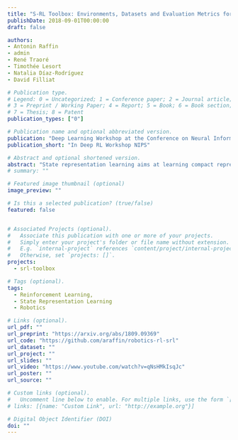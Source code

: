 ```yaml
---
title: "S-RL Toolbox: Environments, Datasets and Evaluation Metrics for State Representation Learning"
publishDate: 2018-09-01T00:00:00
draft: false

authors:
- Antonin Raffin
- admin
- René Traoré
- Timothée Lesort
- Natalia Díaz-Rodríguez
- David Filliat

# Publication type.
# Legend: 0 = Uncategorized; 1 = Conference paper; 2 = Journal article;
# 3 = Preprint / Working Paper; 4 = Report; 5 = Book; 6 = Book section;
# 7 = Thesis; 8 = Patent
publication_types: ["0"]

# Publication name and optional abbreviated version.
publication: "Deep Learning Workshop at the Conference on Neural Information Processing Systems (NIPS)"
publication_short: "In Deep RL Workshop NIPS"

# Abstract and optional shortened version.
abstract: "State representation learning aims at learning compact representations from raw observations in robotics and control applications. Approaches used for this objective are auto-encoders, learning forward models, inverse dynamics or learning using generic priors on the state characteristics. However, the diversity in applications and methods makes the field lack standard evaluation datasets, metrics and tasks. This paper provides a set of environments, data generators, robotic control tasks, metrics and tools to facilitate iterative state representation learning and evaluation in reinforcement learning settings."
# summary: ""

# Featured image thumbnail (optional)
image_preview: ""

# Is this a selected publication? (true/false)
featured: false


# Associated Projects (optional).
#   Associate this publication with one or more of your projects.
#   Simply enter your project's folder or file name without extension.
#   E.g. `internal-project` references `content/project/internal-project/index.md`.
#   Otherwise, set `projects: []`.
projects:
  - srl-toolbox

# Tags (optional).
tags:
  - Reinforcement Learning,
  - State Representation Learning
  - Robotics

# Links (optional).
url_pdf: ""
url_preprint: "https://arxiv.org/abs/1809.09369"
url_code: "https://github.com/araffin/robotics-rl-srl"
url_dataset: ""
url_project: ""
url_slides: ""
url_video: "https://www.youtube.com/watch?v=qNsHMkIsqJc"
url_poster: ""
url_source: ""

# Custom links (optional).
#   Uncomment line below to enable. For multiple links, use the form `[{...}, {...}, {...}]`.
# links: [{name: "Custom Link", url: "http://example.org"}]

# Digital Object Identifier (DOI)
doi: ""
---
```

